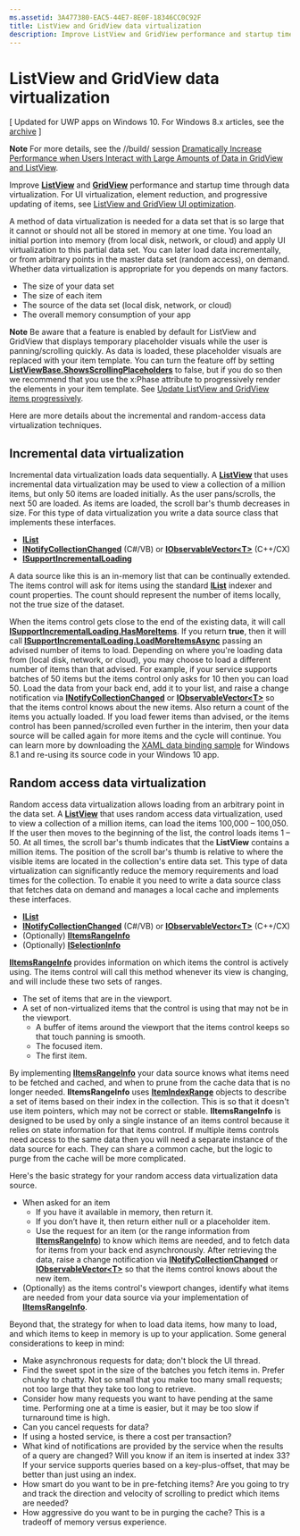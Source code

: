 ```yaml
---
ms.assetid: 3A477380-EAC5-44E7-8E0F-18346CC0C92F
title: ListView and GridView data virtualization
description: Improve ListView and GridView performance and startup time through data virtualization.
---
```

# ListView and GridView data virtualization

\[ Updated for UWP apps on Windows 10. For Windows 8.x articles, see the [archive](http://go.microsoft.com/fwlink/p/?linkid=619132) \]

**Note**  For more details, see the //build/ session [Dramatically Increase Performance when Users Interact with Large Amounts of Data in GridView and ListView](https://channel9.msdn.com/Events/Build/2013/3-158).

Improve [**ListView**](https://msdn.microsoft.com/library/windows/apps/BR242878) and [**GridView**](https://msdn.microsoft.com/library/windows/apps/BR242705) performance and startup time through data virtualization. For UI virtualization, element reduction, and progressive updating of items, see [ListView and GridView UI optimization](optimize-gridview-and-listview.md).

A method of data virtualization is needed for a data set that is so large that it cannot or should not all be stored in memory at one time. You load an initial portion into memory (from local disk, network, or cloud) and apply UI virtualization to this partial data set. You can later load data incrementally, or from arbitrary points in the master data set (random access), on demand. Whether data virtualization is appropriate for you depends on many factors.

-   The size of your data set
-   The size of each item
-   The source of the data set (local disk, network, or cloud)
-   The overall memory consumption of your app

**Note**  Be aware that a feature is enabled by default for ListView and GridView that displays temporary placeholder visuals while the user is panning/scrolling quickly. As data is loaded, these placeholder visuals are replaced with your item template. You can turn the feature off by setting [**ListViewBase.ShowsScrollingPlaceholders**](https://msdn.microsoft.com/library/windows/apps/BR242878base-showsscrollingplaceholders) to false, but if you do so then we recommend that you use the x:Phase attribute to progressively render the elements in your item template. See [Update ListView and GridView items progressively](optimize-gridview-and-listview.md#update-items-incrementally).

Here are more details about the incremental and random-access data virtualization techniques.

## Incremental data virtualization

Incremental data virtualization loads data sequentially. A [**ListView**](https://msdn.microsoft.com/library/windows/apps/BR242878) that uses incremental data virtualization may be used to view a collection of a million items, but only 50 items are loaded initially. As the user pans/scrolls, the next 50 are loaded. As items are loaded, the scroll bar's thumb decreases in size. For this type of data virtualization you write a data source class that implements these interfaces.

-   [**IList**](T:System.Collections.IList)
-   [**INotifyCollectionChanged**](T:System.Collections.Specialized.INotifyCollectionChanged) (C#/VB) or [**IObservableVector&lt;T&gt;**](https://msdn.microsoft.com/library/windows/apps/BR226052) (C++/CX)
-   [**ISupportIncrementalLoading**](https://msdn.microsoft.com/library/windows/apps/Hh701916)

A data source like this is an in-memory list that can be continually extended. The items control will ask for items using the standard [**IList**](T:System.Collections.IList) indexer and count properties. The count should represent the number of items locally, not the true size of the dataset.

When the items control gets close to the end of the existing data, it will call [**ISupportIncrementalLoading.HasMoreItems**](https://msdn.microsoft.com/library/windows/apps/Hh701916-hasmoreitems). If you return **true**, then it will call [**ISupportIncrementalLoading.LoadMoreItemsAsync**](https://msdn.microsoft.com/library/windows/apps/Hh701916-loadmoreitemsasync) passing an advised number of items to load. Depending on where you're loading data from (local disk, network, or cloud), you may choose to load a different number of items than that advised. For example, if your service supports batches of 50 items but the items control only asks for 10 then you can load 50. Load the data from your back end, add it to your list, and raise a change notification via [**INotifyCollectionChanged**](T:System.Collections.Specialized.INotifyCollectionChanged) or [**IObservableVector&lt;T&gt;**](https://msdn.microsoft.com/library/windows/apps/BR226052) so that the items control knows about the new items. Also return a count of the items you actually loaded. If you load fewer items than advised, or the items control has been panned/scrolled even further in the interim, then your data source will be called again for more items and the cycle will continue. You can learn more by downloading the [XAML data binding sample](https://code.msdn.microsoft.com/windowsapps/Data-Binding-7b1d67b5) for Windows 8.1 and re-using its source code in your Windows 10 app.

## Random access data virtualization

Random access data virtualization allows loading from an arbitrary point in the data set. A [**ListView**](https://msdn.microsoft.com/library/windows/apps/BR242878) that uses random access data virtualization, used to view a collection of a million items, can load the items 100,000 – 100,050. If the user then moves to the beginning of the list, the control loads items 1 – 50. At all times, the scroll bar's thumb indicates that the **ListView** contains a million items. The position of the scroll bar's thumb is relative to where the visible items are located in the collection's entire data set. This type of data virtualization can significantly reduce the memory requirements and load times for the collection. To enable it you need to write a data source class that fetches data on demand and manages a local cache and implements these interfaces.

-   [**IList**](T:System.Collections.IList)
-   [**INotifyCollectionChanged**](T:System.Collections.Specialized.INotifyCollectionChanged) (C#/VB) or [**IObservableVector&lt;T&gt;**](https://msdn.microsoft.com/library/windows/apps/BR226052) (C++/CX)
-   (Optionally) [**IItemsRangeInfo**](https://msdn.microsoft.com/library/windows/apps/Dn877070)
-   (Optionally) [**ISelectionInfo**](https://msdn.microsoft.com/library/windows/apps/Dn877074)

[**IItemsRangeInfo**](https://msdn.microsoft.com/library/windows/apps/Dn877070) provides information on which items the control is actively using. The items control will call this method whenever its view is changing, and will include these two sets of ranges.

-   The set of items that are in the viewport.
-   A set of non-virtualized items that the control is using that may not be in the viewport.
    -   A buffer of items around the viewport that the items control keeps so that touch panning is smooth.
    -   The focused item.
    -   The first item.

By implementing [**IItemsRangeInfo**](https://msdn.microsoft.com/library/windows/apps/Dn877070) your data source knows what items need to be fetched and cached, and when to prune from the cache data that is no longer needed. **IItemsRangeInfo** uses [**ItemIndexRange**](https://msdn.microsoft.com/library/windows/apps/Dn877081) objects to describe a set of items based on their index in the collection. This is so that it doesn't use item pointers, which may not be correct or stable. **IItemsRangeInfo** is designed to be used by only a single instance of an items control because it relies on state information for that items control. If multiple items controls need access to the same data then you will need a separate instance of the data source for each. They can share a common cache, but the logic to purge from the cache will be more complicated.

Here's the basic strategy for your random access data virtualization data source.

-   When asked for an item
    -   If you have it available in memory, then return it.
    -   If you don’t have it, then return either null or a placeholder item.
    -   Use the request for an item (or the range information from [**IItemsRangeInfo**](https://msdn.microsoft.com/library/windows/apps/Dn877070)) to know which items are needed, and to fetch data for items from your back end asynchronously. After retrieving the data, raise a change notification via [**INotifyCollectionChanged**](T:System.Collections.Specialized.INotifyCollectionChanged) or [**IObservableVector&lt;T&gt;**](https://msdn.microsoft.com/library/windows/apps/BR226052) so that the items control knows about the new item.
-   (Optionally) as the items control's viewport changes, identify what items are needed from your data source via your implementation of [**IItemsRangeInfo**](https://msdn.microsoft.com/library/windows/apps/Dn877070).

Beyond that, the strategy for when to load data items, how many to load, and which items to keep in memory is up to your application. Some general considerations to keep in mind:

-   Make asynchronous requests for data; don't block the UI thread.
-   Find the sweet spot in the size of the batches you fetch items in. Prefer chunky to chatty. Not so small that you make too many small requests; not too large that they take too long to retrieve.
-   Consider how many requests you want to have pending at the same time. Performing one at a time is easier, but it may be too slow if turnaround time is high.
-   Can you cancel requests for data?
-   If using a hosted service, is there a cost per transaction?
-   What kind of notifications are provided by the service when the results of a query are changed? Will you know if an item is inserted at index 33? If your service supports queries based on a key-plus-offset, that may be better than just using an index.
-   How smart do you want to be in pre-fetching items? Are you going to try and track the direction and velocity of scrolling to predict which items are needed?
-   How aggressive do you want to be in purging the cache? This is a tradeoff of memory versus experience.






<!--HONumber=May16_HO4-->


